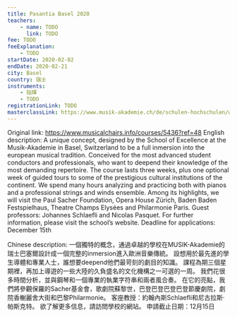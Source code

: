 ```yaml
---
title: Pasantia Basel 2020
teachers:
	- name: TODO
	  link: TODO
fee: TODO
feeExplanation: 
	- TODO
startDate: 2020-02-02
endDate: 2020-02-21
city: Basel
country: 瑞士
instruments:
	- 指揮
	- TODO
registrationLink: TODO
masterclassLink: https://www.musik-akademie.ch/de/schulen-hochschulen/weiterbildung/Nachdiplomstudium/conducting-master-classes.html?fbclid=IwAR2Jf9f1rUL56b-0G_0iFcjgU2N_3p4fTQBuVHHV6qRzElopWGmL9AZT9QM
---
```

Original link: https://www.musicalchairs.info/courses/5436?ref=48
English description:
A unique concept, designed by the School of Excellence at the Musik-Akademie in Basel, Switzerland to be a full inmersion into the european musical tradition.
 Conceived for the most advanced student conductors and professionals, who want to deepend their knowledge of the most demanding repertoire.
The course lasts three weeks, plus one optional week of guided tours to some of the prestigious cultural institutions of the continent.
 We spend many hours analyzing and practicing both with pianos and a professional strings and winds ensemble.
 Among its highlights, we will visit the Paul Sacher Foundation, Opera House Zürich, Baden Baden Festspielhaus, Theatre Champs Elysées and Philarmonie Paris.
Guest professors: Johannes Schlaefli and Nicolas Pasquet.
For further information, please visit the school’s website.
Deadline for applications: December 15th

Chinese description:
一個獨特的概念，通過卓越的學校在MUSIK-Akademie的瑞士巴塞爾設計成一個完整的inmersion進入歐洲音樂傳統。
設想用於最先進的學生導體和專業人士，誰想要deepend他們最苛刻的劇目的知識。
課程為期三個星期裡，再加上導遊的一些大陸的久負盛名的文化機構之一可選的一周。
我們花很多時間分析，並與鋼琴和一個專業的執業字符串和兩者風合奏。
在它的亮點，我們將參觀保羅的Sacher基金會，歌劇院蘇黎世，巴登巴登巴登巴登節慶劇院，劇院香榭麗舍大街和巴黎Philarmonie。
客座教授：約翰內斯Schlaefli和尼古拉斯·帕斯克特。
欲了解更多信息，請訪問學校的網站。
申請截止日期：12月15日
